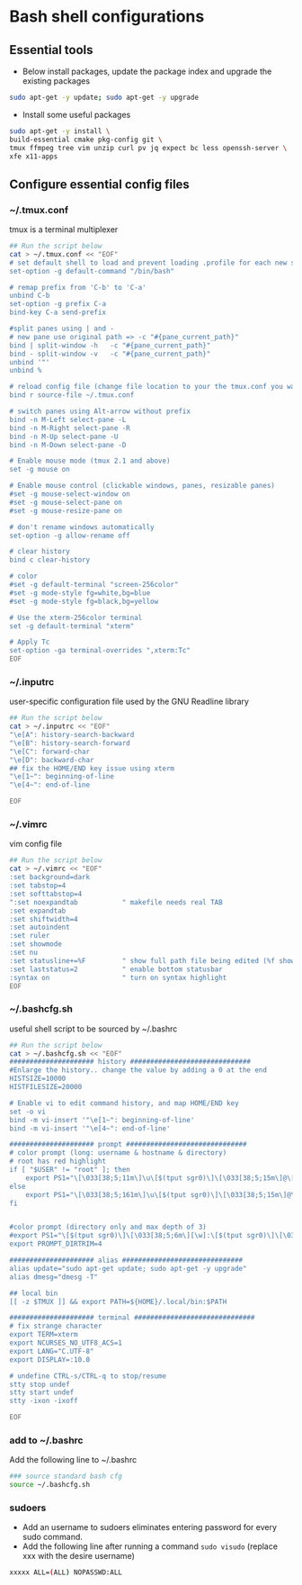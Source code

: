 # Bash shell configurations

## Essential tools
- Below install packages, update the package index and upgrade the existing packages
```bash
sudo apt-get -y update; sudo apt-get -y upgrade
```
-  Install some useful packages
```bash
sudo apt-get -y install \
build-essential cmake pkg-config git \
tmux ffmpeg tree vim unzip curl pv jq expect bc less openssh-server \
xfe x11-apps
```

## Configure essential config files
### ~/.tmux.conf
tmux is a terminal multiplexer 
```bash
## Run the script below
cat > ~/.tmux.conf << "EOF"
# set default shell to load and prevent loading .profile for each new session
set-option -g default-command "/bin/bash"

# remap prefix from 'C-b' to 'C-a'
unbind C-b
set-option -g prefix C-a
bind-key C-a send-prefix

#split panes using | and -
# new pane use original path => -c "#{pane_current_path}"
bind | split-window -h   -c "#{pane_current_path}"
bind - split-window -v   -c "#{pane_current_path}"
unbind '"'
unbind %

# reload config file (change file location to your the tmux.conf you want to use)
bind r source-file ~/.tmux.conf

# switch panes using Alt-arrow without prefix
bind -n M-Left select-pane -L
bind -n M-Right select-pane -R
bind -n M-Up select-pane -U
bind -n M-Down select-pane -D

# Enable mouse mode (tmux 2.1 and above)
set -g mouse on

# Enable mouse control (clickable windows, panes, resizable panes)
#set -g mouse-select-window on
#set -g mouse-select-pane on
#set -g mouse-resize-pane on

# don't rename windows automatically
set-option -g allow-rename off

# clear history
bind c clear-history

# color
#set -g default-terminal "screen-256color"
#set -g mode-style fg=white,bg=blue
#set -g mode-style fg=black,bg=yellow

# Use the xterm-256color terminal
set -g default-terminal "xterm"

# Apply Tc
set-option -ga terminal-overrides ",xterm:Tc"
EOF
```

### ~/.inputrc
user-specific configuration file used by the GNU Readline library
```bash
## Run the script below
cat > ~/.inputrc << "EOF"
"\e[A": history-search-backward
"\e[B": history-search-forward
"\e[C": forward-char
"\e[D": backward-char
## fix the HOME/END key issue using xterm
"\e[1~": beginning-of-line
"\e[4~": end-of-line

EOF
```

### ~/.vimrc
vim config file
```bash
## Run the script below
cat > ~/.vimrc << "EOF"
:set background=dark
:set tabstop=4
:set softtabstop=4
":set noexpandtab           " makefile needs real TAB
:set expandtab
:set shiftwidth=4
:set autoindent
:set ruler
:set showmode
:set nu
:set statusline+=%F         " show full path file being edited (%f shows only filename)
:set laststatus=2           " enable bottom statusbar
:syntax on                  " turn on syntax highlight
EOF
```

### ~/.bashcfg.sh
useful shell script to be sourced by ~/.bashrc
```bash
## Run the script below
cat > ~/.bashcfg.sh << "EOF"
##################### history ##############################
#Enlarge the history.. change the value by adding a 0 at the end
HISTSIZE=10000
HISTFILESIZE=20000

# Enable vi to edit command history, and map HOME/END key
set -o vi
bind -m vi-insert '"\e[1~": beginning-of-line'
bind -m vi-insert '"\e[4~": end-of-line'

##################### prompt ##############################
# color prompt (long: username & hostname & directory)
# root has red highlight
if [ "$USER" != "root" ]; then
    export PS1="\[\033[38;5;11m\]\u\[$(tput sgr0)\]\[\033[38;5;15m\]@\[$(tput bold)\]\[$(tput sgr0)\]\[\033[38;5;33m\]\h\[$(tput sgr0)\]\[$(tput sgr0)\]\[\033[38;5;15m\]:\[$(tput sgr0)\]\[\033[38;5;6m\][\w]:\[$(tput sgr0)\]\[\033[38;5;15m\] \[$(tput sgr0)\]"
else
    export PS1="\[\033[38;5;161m\]\u\[$(tput sgr0)\]\[\033[38;5;15m\]@\[$(tput sgr0)\]\[\033[38;5;33m\]\h\[$(tput sgr0)\]\[\033[38;5;15m\]:\[$(tput sgr0)\]\[\033[38;5;10m\][\w]\[$(tput sgr0)\]\[\033[38;5;15m\]: \[$(tput sgr0)\]"
fi


#color prompt (directory only and max depth of 3)
#export PS1="\[$(tput sgr0)\]\[\033[38;5;6m\][\w]:\[$(tput sgr0)\]\[\033[38;5;15m\] \[$(tput sgr0)\]"
export PROMPT_DIRTRIM=4

##################### alias ##############################
alias update="sudo apt-get update; sudo apt-get -y upgrade"
alias dmesg="dmesg -T"

## local bin
[[ -z $TMUX ]] && export PATH=${HOME}/.local/bin:$PATH

##################### terminal ##############################
# fix strange character
export TERM=xterm
export NCURSES_NO_UTF8_ACS=1
export LANG="C.UTF-8"
export DISPLAY=:10.0

# undefine CTRL-s/CTRL-q to stop/resume
stty stop undef
stty start undef
stty -ixon -ixoff

EOF
```
### add to ~/.bashrc
Add the following line to ~/.bashrc
```bash
### source standard bash cfg
source ~/.bashcfg.sh
```

### sudoers
- Add an username to sudoers eliminates entering password for every sudo command.
- Add the following line after running a command `sudo visudo` (replace xxx with the desire username)
```bash
xxxxx ALL=(ALL) NOPASSWD:ALL
```

